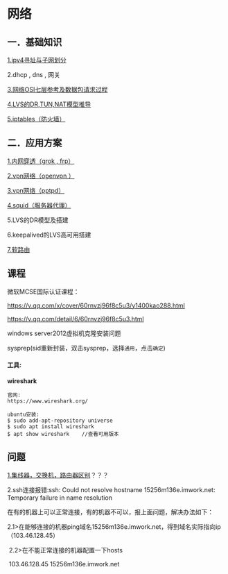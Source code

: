 # 网络

## 一．基础知识

[1.ipv4寻址与子网划分](ipv4-subNetwork.md)

2.dhcp , dns , 网关

[3.网络OSI七层参考及数据包请求过程](osi-proccess.md)

[4.LVS的DR,TUN,NAT模型推导](lvs-dr-tun-nat.md)

[5.iptables（防火墙）](iptables.md)

## 二．应用方案

[1.内网穿透（grok , frp）](plan/frp-ngrok.md)

[2.vpn网络（openvpn ）](plan/vpn-openvpn.md)

[3.vpn网络（pptpd）](plan/vpn-pptpd.md)

[4.squid（服务器代理）](plan/squid.md)

5.LVS的DR模型及搭建

6.keepalived的LVS高可用搭建

[7.软路由](plan/soft-route.md)

## 课程

微软MCSE国际认证课程：

https://v.qq.com/x/cover/60rnvzj96f8c5u3/y1400kao288.html 

https://v.qq.com/detail/6/60rnvzj96f8c5u3.html 

windows server2012虚拟机克隆安装问题 

sysprep(sid重新封装，双击sysprep，选择`通用`，点击`确定`)

#### 工具:

**wireshark**

```
官网:
https://www.wireshark.org/

ubuntu安装:
$ sudo add-apt-repository universe
$ sudo apt install wireshark
$ apt show wireshark	//查看可用版本
```



## 问题

[1.集线器，交换机，路由器区别](hub-switch-router.md)？？？

2.ssh连接报错:ssh: Could not resolve hostname 15256m136e.imwork.net: Temporary failure in name resolution

在有的机器上可以正常连接，有的机器不可以，报上面问题，解决办法如下：

​			2.1>在能够连接的机器ping域名15256m136e.imwork.net，得到域名实际指向ip（103.46.128.45）

​			2.2>在不能正常连接的机器配置一下hosts

​						103.46.128.45 15256m136e.imwork.net